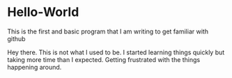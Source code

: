# Hello-World
This is the first and basic program that I am writing to get familiar with github

Hey there. This is not what I used to be. I started learning things quickly but taking more time than I expected. Getting frustrated with the things happening around.
